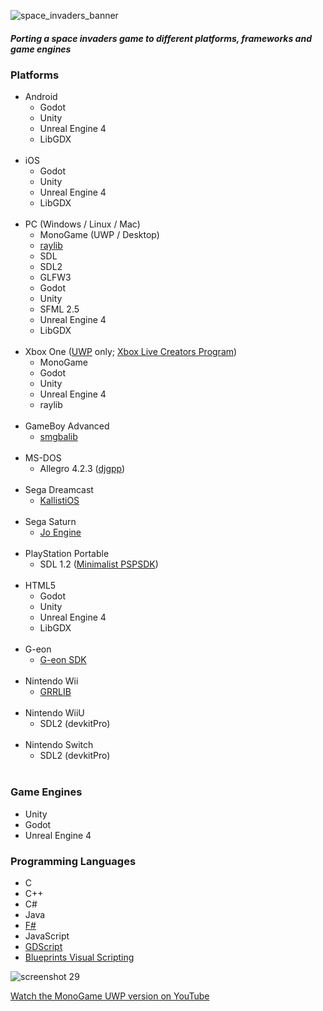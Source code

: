 ![space_invaders_banner](https://user-images.githubusercontent.com/1466920/54886277-a9087a00-4e86-11e9-84b6-07ff961d3888.png)
##### Porting a space invaders game to different platforms, frameworks and game engines

### Platforms
- Android
  - Godot
  - Unity
  - Unreal Engine 4
  - LibGDX
  <br/>
- iOS
  - Godot
  - Unity
  - Unreal Engine 4
  - LibGDX
  <br/>
- PC (Windows / Linux / Mac)
  - MonoGame (UWP / Desktop)
  - [raylib](https://www.raylib.com/)
  - SDL
  - SDL2
  - GLFW3
  - Godot
  - Unity
  - SFML 2.5
  - Unreal Engine 4
  - LibGDX
  <br/>
- Xbox One ([UWP](https://docs.microsoft.com/en-us/windows/uwp/design/basics/design-and-ui-intro) only; [Xbox Live Creators Program](https://docs.microsoft.com/en-gb/gaming/xbox-live/get-started-with-creators/get-started-with-xbox-live-creators))
  - MonoGame
  - Godot
  - Unity
  - Unreal Engine 4
  - raylib
  <br/>
- GameBoy Advanced
    - [smgbalib](http://sebastianmihai.com/main.php?t=40&n=Gameboy-Advance-development-smgbalib-library)
  <br/>
- MS-DOS
    - Allegro 4.2.3 ([djgpp](http://www.delorie.com/djgpp/))
  <br/>
- Sega Dreamcast
    - [KallistiOS](https://segaretro.org/KallistiOS)
  <br/>
- Sega Saturn
    - [Jo Engine](https://jo-engine.org/)
  <br/>
- PlayStation Portable
    - SDL 1.2 ([Minimalist PSPSDK](https://sourceforge.net/projects/minpspw/))
  <br/>
- HTML5
  - Godot
  - Unity
  - Unreal Engine 4
  - LibGDX
  <br/> 
- G-eon
  - [G-eon SDK](https://github.com/G-eon/g-eon-wiki/wiki)
  <br/> 
- Nintendo Wii
  - [GRRLIB](https://github.com/GRRLIB/GRRLIB)
  <br/> 
- Nintendo WiiU
  - SDL2 (devkitPro)
  <br/> 
- Nintendo Switch
  - SDL2 (devkitPro)
  <br/> 
### Game Engines
- Unity
- Godot
- Unreal Engine 4
  <br/> 
### Programming Languages
- C
- C++
- C#
- Java
- [F#](https://en.wikipedia.org/wiki/F_Sharp_(programming_language))
- JavaScript
- [GDScript](https://docs.godotengine.org/en/3.1/getting_started/scripting/gdscript/gdscript_basics.html#doc-gdscript)
- [Blueprints Visual Scripting](https://docs.unrealengine.com/en-us/Engine/Blueprints)


![screenshot 29](https://cloud.githubusercontent.com/assets/1466920/20732319/754e4344-b68e-11e6-9b74-653128c85ec8.png)

[Watch the MonoGame UWP version on YouTube](https://www.youtube.com/watch?v=cywd2-lcHms&feature=youtu.be)
